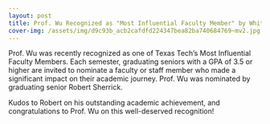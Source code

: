 ```yaml
---
layout: post
title: Prof. Wu Recognized as "Most Influential Faculty Member" by Whitacre College of Engineering
cover-img: /assets/img/d9c93b_acb2cafdfd224347bea82ba740684769~mv2.jpg
---
```

Prof. Wu was recently recognized as one of Texas Tech’s Most Influential Faculty Members. Each semester, graduating seniors with a GPA of 3.5 or higher are invited to nominate a faculty or staff member who made a significant impact on their academic journey. Prof. Wu was nominated by graduating senior Robert Sherrick.

  

Kudos to Robert on his outstanding academic achievement, and congratulations to Prof. Wu on this well-deserved recognition!